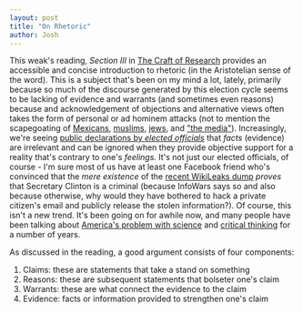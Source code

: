 ```yaml
---
layout: post
title: "On Rhetoric"
author: Josh
---
```


This weak's reading, *Section III* in [The Craft of Research](https://www.amazon.com/Research-Chicago-Writing-Editing-Publishing/dp/0226065669) provides an accessible and concise introduction to rhetoric (in the Aristotelian sense of the word). This is a subject that's been on my mind a lot, lately, primarily because so much of the discourse generated by this election cycle seems to be lacking of evidence and warrants (and sometimes even reasons) because and acknowledgement of objections and alternative views often takes the form of personal or ad hominem attacks (not to mention the scapegoating of [Mexicans](http://forward.com/opinion/319838/donald-trump-and-the-dangers-of-scapegoating/), [muslims](http://www.npr.org/2016/06/05/480861394/muslims-are-just-the-latest-in-history-of-scapegoats-author-says), [jews](http://www.aol.com/article/2016/10/10/alt-right-blames-jews-for-donald-trumps-debate-flop/21578228/), and ["the media"](https://www.washingtonpost.com/news/the-fix/wp/2016/10/16/trump-blames-a-media-conspiracy-for-women-opposing-him-he-should-blame-himself/)). Increasingly, we're seeing [public declarations by *elected officials*](http://www.forbes.com/forbes/welcome/?toURL=http://www.forbes.com/sites/startswithabang/2016/08/05/newt-gingrich-exemplifies-just-how-unscientific-america-is/&refURL=https://www.google.com/&referrer=https://www.google.com/) that *facts* (evidence) are irrelevant and can be ignored when they provide objective support for a reality that's contrary to one's *feelings.* It's not just our elected officials, of course - I'm sure most of us have at least one Facebook friend who's convinced that the *mere existence* of the [recent WikiLeaks dump](http://www.npr.org/2016/10/22/498954190/wikileaks-dump-method-destroys-privacy-sociologist-says-not-all-leaked-pass-publ) *proves* that Secretary Clinton is a criminal (because InfoWars says so and also because otherwise, why would they have bothered to hack a private citizen's email and publicly release the stolen information?). Of course, this isn't a new trend. It's been going on for awhile now, and many people have been talking about [America's problem with science](https://www.amazon.com/Republican-War-Science-Chris-Mooney/dp/0465046762/ref=sr_1_1?s=books&ie=UTF8&qid=1477328761&sr=1-1&keywords=republican+war+on+science) and [critical thinking](https://www.amazon.com/Republican-Brain-Science-Science-Reality/dp/1118094514/ref=pd_bxgy_14_2?ie=UTF8&pd_rd_i=1118094514&pd_rd_r=R5YRF3FXCF5QYTC4P0ZQ&pd_rd_w=sr3av&pd_rd_wg=UoXCw&psc=1&refRID=R5YRF3FXCF5QYTC4P0ZQ) for a number of years.

As discussed in the reading, a good argument consists of four components:

1. Claims: these are statements that take a stand on something
2. Reasons: these are subsequent statements that bolseter one's claim
3. Warrants: these are what connect the evidence to the claim
4. Evidence: facts or information provided to strengthen one's claim 
